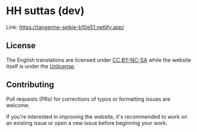 # HH suttas (dev)
Link: https://tangerine-selkie-b10e51.netlify.app/

## License
The English translations are licensed under [CC BY-NC-SA](https://creativecommons.org/licenses/by-nc-sa/4.0/) while the website itself is under the [Unlicense](https://choosealicense.com/licenses/unlicense/).

## Contributing
Pull requests (PRs) for corrections of typos or formatting issues are welcome.

If you're interested in improving the website, it's recommended to work on an existing issue or open a new issue before beginning your work.
